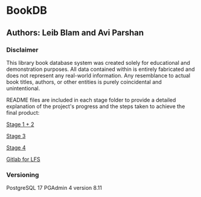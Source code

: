 # BookDB

## Authors: Leib Blam and Avi Parshan

### Disclaimer

This library book database system was created solely for educational and demonstration purposes. All data contained within is entirely fabricated and does not represent any real-world information. Any resemblance to actual book titles, authors, or other entities is purely coincidental and unintentional. 

README files are included in each stage folder to provide a detailed explanation of the project's progress and the steps taken to achieve the final product:

[Stage 1 + 2](https://github.com/avipars/DB-Mini-Project/blob/main/Stage1/README.md)

[Stage 3](https://github.com/avipars/DB-Mini-Project/blob/main/Stage3/README.md)

[Stage 4](https://github.com/avipars/DB-Mini-Project/blob/main/Stage4/README.md)



[Gitlab for LFS](https://gitlab.com/avipars/db-lfs/-/tree/main?ref_type=heads)

### Versioning

PostgreSQL 17
PGAdmin 4 version 8.11